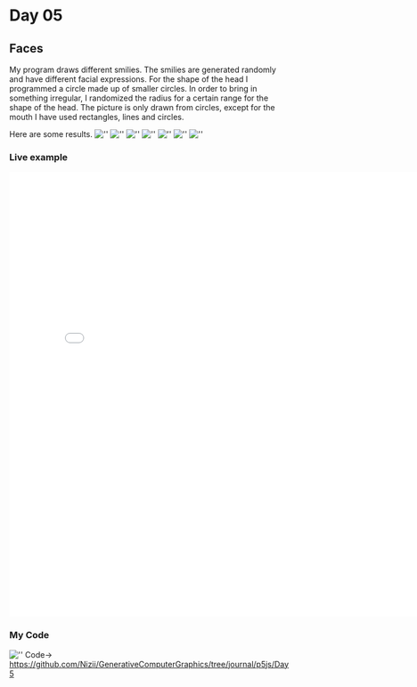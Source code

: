 # Day 05

## Faces

My program draws different smilies. 
The smilies are generated randomly and have different facial expressions. For the shape of the head I programmed a circle made up of smaller circles. In order to bring in something irregular, I randomized the radius for a certain range for the shape of the head. 
The picture is only drawn from circles, except for the mouth I have used rectangles, lines and circles.

Here are some results.
![''](../../assets/images/day5/try1.JPG)
![''](../../assets/images/day5/try3.JPG)
![''](../../assets/images/day5/try4.JPG)
![''](../../assets/images/day5/try5.JPG)
![''](../../assets/images/day5/try7.JPG)
![''](../../assets/images/day5/try8.JPG)
![''](../../assets/images/day5/try9.JPG)

### Live example
<iframe src="../../p5js/Day5/index.html" width="800" height="800" frameborder="0" allow="autoplay; fullscreen; picture-in-picture" allowfullscreen></iframe>

### My Code
![''](../../assets/images/day5/code.JPG)
Code-> https://github.com/Nizii/GenerativeComputerGraphics/tree/journal/p5js/Day5
